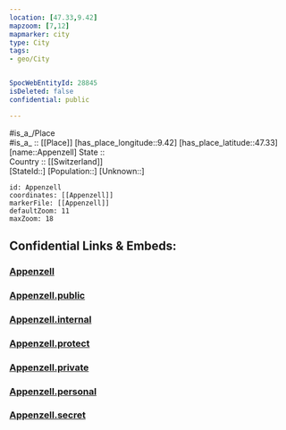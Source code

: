 ```yaml
---
location: [47.33,9.42] 
mapzoom: [7,12] 
mapmarker: city 
type: City
tags:
- geo/City


SpocWebEntityId: 28845
isDeleted: false
confidential: public

---
```

#is_a_/Place  
#is_a_ :: [[Place]] 
[has_place_longitude::9.42] 
[has_place_latitude::47.33] 
[name::Appenzell] 
State ::  
Country :: [[Switzerland]]  
[StateId::] 
[Population::] 
[Unknown::] 


```leaflet
id: Appenzell
coordinates: [[Appenzell]] 
markerFile: [[Appenzell]] 
defaultZoom: 11 
maxZoom: 18
```


## Confidential Links & Embeds: 

### [Appenzell](/_Standards/Earth/Continent/Europe/Europe~Central/Switzerland/Switzerland~Cantons/Appenzell_Innerrhoden/City/Appenzell.md) 

### [Appenzell.public](/_public/Earth/Continent/Europe/Europe~Central/Switzerland/Switzerland~Cantons/Appenzell_Innerrhoden/City/Appenzell.public.md) 

### [Appenzell.internal](/_internal/Earth/Continent/Europe/Europe~Central/Switzerland/Switzerland~Cantons/Appenzell_Innerrhoden/City/Appenzell.internal.md) 

### [Appenzell.protect](/_protect/Earth/Continent/Europe/Europe~Central/Switzerland/Switzerland~Cantons/Appenzell_Innerrhoden/City/Appenzell.protect.md) 

### [Appenzell.private](/_private/Earth/Continent/Europe/Europe~Central/Switzerland/Switzerland~Cantons/Appenzell_Innerrhoden/City/Appenzell.private.md) 

### [Appenzell.personal](/_personal/Earth/Continent/Europe/Europe~Central/Switzerland/Switzerland~Cantons/Appenzell_Innerrhoden/City/Appenzell.personal.md) 

### [Appenzell.secret](/_secret/Earth/Continent/Europe/Europe~Central/Switzerland/Switzerland~Cantons/Appenzell_Innerrhoden/City/Appenzell.secret.md)

